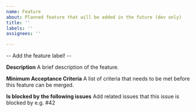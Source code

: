 ```yaml
---
name: Feature
about: Planned feature that will be added in the future (dev only)
title: ''
labels: ''
assignees: ''

---
```


-- Add the feature label! --

**Description**
A brief description of the feature.

**Minimum Acceptance Criteria**
A list of criteria that needs to be met before this feature can be merged.

**Is blocked by the following issues**
Add related issues that this issue is blocked by e.g. #42
